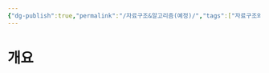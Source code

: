 ```yaml
---
{"dg-publish":true,"permalink":"/자료구조&알고리즘(예정)/","tags":["자료구조와알고리즘"],"noteIcon":"","created":"2024-02-08T15:47:31.113+09:00","updated":"2024-02-08T15:48:37.758+09:00"}
---
```



# 개요